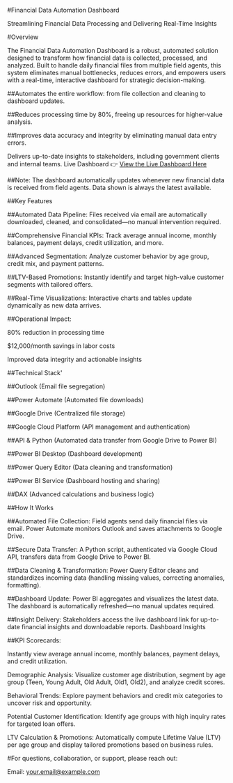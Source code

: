 #Financial Data Automation Dashboard

Streamlining Financial Data Processing and Delivering Real-Time Insights

#Overview

The Financial Data Automation Dashboard is a robust, automated solution designed to transform how financial data is collected, processed, and analyzed. Built to handle daily financial files from multiple field agents, this system eliminates manual bottlenecks, reduces errors, and empowers users with a real-time, interactive dashboard for strategic decision-making.

##Automates the entire workflow: from file collection and cleaning to dashboard updates.

##Reduces processing time by 80%, freeing up resources for higher-value analysis.

##Improves data accuracy and integrity by eliminating manual data entry errors.

Delivers up-to-date insights to stakeholders, including government clients and internal teams.
Live Dashboard
👉 [View the Live Dashboard Here](https://app.powerbi.com/reportEmbed?reportId=875d06e5-8d30-4d0e-b4bb-254fb1efdbfa&autoAuth=true&ctid=850aa78d-94e1-4bc6-9cf3-8c11b530701c)

##Note: The dashboard automatically updates whenever new financial data is received from field agents. Data shown is always the latest available.

##Key Features

##Automated Data Pipeline:
Files received via email are automatically downloaded, cleaned, and consolidated—no manual intervention required.

##Comprehensive Financial KPIs:
Track average annual income, monthly balances, payment delays, credit utilization, and more.

##Advanced Segmentation:
Analyze customer behavior by age group, credit mix, and payment patterns.

##LTV-Based Promotions:
Instantly identify and target high-value customer segments with tailored offers.

##Real-Time Visualizations:
Interactive charts and tables update dynamically as new data arrives.

##Operational Impact:

80% reduction in processing time

$12,000/month savings in labor costs

Improved data integrity and actionable insights

##Technical Stack'

##Outlook (Email file segregation)

##Power Automate (Automated file downloads)

##Google Drive (Centralized file storage)

##Google Cloud Platform (API management and authentication)

##API & Python (Automated data transfer from Google Drive to Power BI)

##Power BI Desktop (Dashboard development)

##Power Query Editor (Data cleaning and transformation)

##Power BI Service (Dashboard hosting and sharing)

##DAX (Advanced calculations and business logic)

##How It Works

##Automated File Collection:
Field agents send daily financial files via email. Power Automate monitors Outlook and saves attachments to Google Drive.

##Secure Data Transfer:
A Python script, authenticated via Google Cloud API, transfers data from Google Drive to Power BI.

##Data Cleaning & Transformation:
Power Query Editor cleans and standardizes incoming data (handling missing values, correcting anomalies, formatting).

##Dashboard Update:
Power BI aggregates and visualizes the latest data. The dashboard is automatically refreshed—no manual updates required.

##Insight Delivery:
Stakeholders access the live dashboard link for up-to-date financial insights and downloadable reports.
Dashboard Insights

##KPI Scorecards:

Instantly view average annual income, monthly balances, payment delays, and credit utilization.

Demographic Analysis:
Visualize customer age distribution, segment by age group (Teen, Young Adult, Old Adult, Old1, Old2), and analyze credit scores.

Behavioral Trends:
Explore payment behaviors and credit mix categories to uncover risk and opportunity.

Potential Customer Identification:
Identify age groups with high inquiry rates for targeted loan offers.

LTV Calculation & Promotions:
Automatically compute Lifetime Value (LTV) per age group and display tailored promotions based on business rules.

#For questions, collaboration, or support, please reach out:

Email: [your.email@example.com](mailto:nitinpatial111@gmail.com)   
